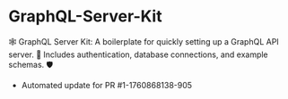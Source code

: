 # GraphQL-Server-Kit
🕸️ GraphQL Server Kit: A boilerplate for quickly setting up a GraphQL API server. 🚀 Includes authentication, database connections, and example schemas. 🛡️


- Automated update for PR #1-1760868138-905
